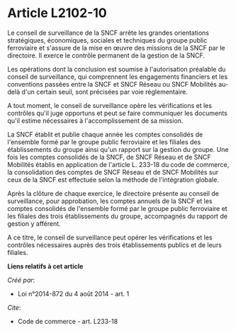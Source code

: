 # Article L2102-10

Le conseil de surveillance de la SNCF arrête les grandes orientations stratégiques, économiques, sociales et techniques du
groupe public ferroviaire et s'assure de la mise en œuvre des missions de la SNCF par le directoire. Il exerce le contrôle
permanent de la gestion de la SNCF. 

Les opérations dont la conclusion est soumise à l'autorisation préalable du conseil de surveillance, qui comprennent les
engagements financiers et les conventions passées entre la SNCF et SNCF Réseau ou SNCF Mobilités au-delà d'un certain seuil,
sont précisées par voie réglementaire. 

A tout moment, le conseil de surveillance opère les vérifications et les contrôles qu'il juge opportuns et peut se faire
communiquer les documents qu'il estime nécessaires à l'accomplissement de sa mission. 

La SNCF établit et publie chaque année les comptes consolidés de l'ensemble formé par le groupe public ferroviaire et les
filiales des établissements du groupe ainsi qu'un rapport sur la gestion du groupe. Une fois les comptes consolidés de la
SNCF, de SNCF Réseau et de SNCF Mobilités établis en application de l'article L. 233-18 du code de commerce, la consolidation
des comptes de SNCF Réseau et de SNCF Mobilités sur ceux de la SNCF est effectuée selon la méthode de l'intégration globale. 

Après la clôture de chaque exercice, le directoire présente au conseil de surveillance, pour approbation, les comptes annuels
de la SNCF et les comptes consolidés de l'ensemble formé par le groupe public ferroviaire et les filiales des trois
établissements du groupe, accompagnés du rapport de gestion y afférent. 

A ce titre, le conseil de surveillance peut opérer les vérifications et les contrôles nécessaires auprès des trois
établissements publics et de leurs filiales.

**Liens relatifs à cet article**

_Créé par_:

  - Loi n°2014-872 du 4 août 2014 - art. 1

_Cite_:

  - Code de commerce - art. L233-18
